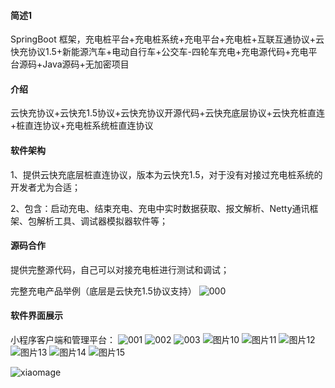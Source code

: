 #### 简述1

SpringBoot 框架，充电桩平台+充电桩系统+充电平台+充电桩+互联互通协议+云快充协议1.5+新能源汽车+电动自行车+公交车-四轮车充电+充电源代码+充电平台源码+Java源码+无加密项目

#### 介绍

云快充协议+云快充1.5协议+云快充协议开源代码+云快充底层协议+云快充桩直连+桩直连协议+充电桩系统桩直连协议

#### 软件架构
1、提供云快充底层桩直连协议，版本为云快充1.5，对于没有对接过充电桩系统的开发者尤为合适；

2、包含：启动充电、结束充电、充电中实时数据获取、报文解析、Netty通讯框架、包解析工具、调试器模拟器软件等；

#### 源码合作

提供完整源代码，自己可以对接充电桩进行测试和调试；

完整充电产品举例（底层是云快充1.5协议支持）
![000](https://github.com/user-attachments/assets/999ba9ad-2fca-4682-b2ba-93d9075baf18)


#### 软件界面展示

小程序客户端和管理平台：
![001](https://github.com/user-attachments/assets/d2094fba-13b3-4262-8850-2359564d7e92)
![002](https://github.com/user-attachments/assets/504861f4-9815-4c5a-9774-1f0776389d2b)
![003](https://github.com/user-attachments/assets/92661fe6-38ab-4278-89f0-31f82f1bb655)
![图片10](https://github.com/user-attachments/assets/676b4685-f714-4166-b7f7-65149a4cb944)
![图片11](https://github.com/user-attachments/assets/9f890c96-041e-4dca-9c20-d901f039ebe0)
![图片12](https://github.com/user-attachments/assets/e8ac4b2e-6e14-4d14-9422-5cb9eec13fac)
![图片13](https://github.com/user-attachments/assets/51cccbea-b4f7-4daf-9a1a-5f409b352ea7)
![图片14](https://github.com/user-attachments/assets/79de98be-3e68-4694-9696-a73c15a8a39c)
![图片15](https://github.com/user-attachments/assets/e0720ee1-2b90-4d34-8830-ad8058fca358)

![xiaomage](https://github.com/user-attachments/assets/ef42db51-a90e-410f-aa18-f10707fe9d0b)












